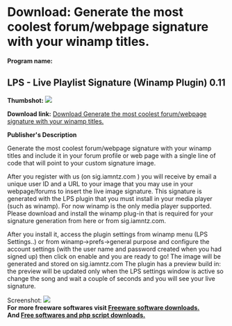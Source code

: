 # Download: Generate the most coolest forum/webpage signature with your winamp titles.

**Program name:**

## LPS - Live Playlist Signature (Winamp Plugin) 0.11

  
**Thumbshot:** ![](http://www.freewarefiles.com/screenshot/scrrfullti6_md.gif)   
  
**Download link:** [Download Generate the most coolest forum/webpage signature with your winamp titles.](http://freesoftwares.boysofts.com/LPS---Live-Playlist-Signature-Winamp-Plugin_program_25594.html)  
  


**Publisher's Description**  
  


Generate the most coolest forum/webpage signature with your winamp titles and include it in your forum profile or web page with a single line of code that will point to your custom signature image. 

After you register with us (on sig.iamntz.com ) you will receive by email a unique user ID and a URL to your image that you may use in your webpage/forums to insert the live image signature. This signature is generated with the LPS plugin that you must install in your media player (such as winamp). For now winamp is the only media player supported. Please download and install the winamp plug-in that is required for your signature generation from here or from sig.iamntz.com.

After you install it, access the plugin settings from winamp menu (LPS Settings..) or from winamp->prefs->general purpose and configure the account settings (with the user name and password created when you had signed up) then click on enable and you are ready to go! The image will be generated and stored on sig.iamntz.com The plugin has a preview build in: the preview will be updated only when the LPS settings window is active so change the song and wait a couple of seconds and you will see your live signature.

  
  
Screenshot: ![](http://www.freewarefiles.com/screenshot/scrrfullti6.gif)   
**For more freeware softwares visit [Freeware software downloads.](http://freesoftwares.boysofts.com/)**   
**And [Free softwares and php script downloads.](http://www.boysofts.com/)**
